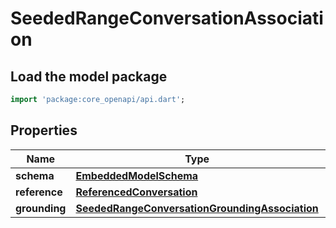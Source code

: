 # SeededRangeConversationAssociation

## Load the model package
```dart
import 'package:core_openapi/api.dart';
```

## Properties
Name | Type | Description | Notes
------------ | ------------- | ------------- | -------------
**schema** | [**EmbeddedModelSchema**](EmbeddedModelSchema) |  | [optional] 
**reference** | [**ReferencedConversation**](ReferencedConversation) |  | 
**grounding** | [**SeededRangeConversationGroundingAssociation**](SeededRangeConversationGroundingAssociation) |  | [optional] 




